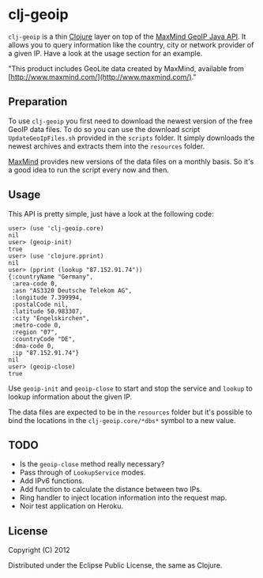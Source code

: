 # clj-geoip

`clj-geoip` is a thin [Clojure](http://www.clojure.com) layer on top
of the [MaxMind GeoIP Java API](http://www.maxmind.com/). It allows
you to query information like the country, city or network provider of
a given IP. Have a look at the usage section for an example.

"This product includes GeoLite data created by MaxMind, available from [http://www.maxmind.com/](http://www.maxmind.com/)."

## Preparation

To use `clj-geoip` you first need to download the newest version of
the free GeoIP data files. To do so you can use the download script
`UpdateGeoIpFiles.sh` provided in the `scripts` folder. 
It simply downloads the newest archives and extracts them into
the `resources` folder.

[MaxMind](http://www.maxmind.com/) provides new versions of the data
files on a monthly basis. So it's a good idea to run the script every
now and then.

## Usage

This API is pretty simple, just have a look at the following code:

    user> (use 'clj-geoip.core)
    nil
    user> (geoip-init)
    true
    user> (use 'clojure.pprint)
    nil
    user> (pprint (lookup "87.152.91.74"))
    {:countryName "Germany",
     :area-code 0,
     :asn "AS3320 Deutsche Telekom AG",
     :longitude 7.399994,
     :postalCode nil,
     :latitude 50.983307,
     :city "Engelskirchen",
     :metro-code 0,
     :region "07",
     :countryCode "DE",
     :dma-code 0,
     :ip "87.152.91.74"}
    nil
    user> (geoip-close)
    true

Use `geoip-init` and `geoip-close` to start and stop the service and `lookup` to
lookup information about the given IP.

The data files are expected to be in the `resources` folder but it's
possible to bind the locations in the `clj-geoip.core/*dbs*` symbol to a new value.

## TODO

- Is the `geoip-close` method really necessary? 
- Pass through of `LookupService` modes.
- Add IPv6 functions.
- Add function to calculate the distance between two IPs.
- Ring handler to inject location information into the request map.
- Noir test application on Heroku. 

## License

Copyright (C) 2012

Distributed under the Eclipse Public License, the same as Clojure.
